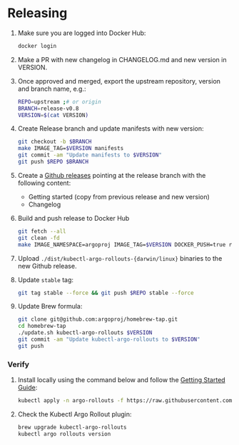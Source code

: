 # Releasing

1. Make sure you are logged into Docker Hub:

    ```bash
    docker login
    ```

1. Make a PR with new changelog in CHANGELOG.md and new version in VERSION.

2. Once approved and merged, export the upstream repository, version and branch name, e.g.:

    ```bash
    REPO=upstream ;# or origin 
    BRANCH=release-v0.8
    VERSION=$(cat VERSION)
    ```

1. Create Release branch and update manifests with new version:

    ```bash
    git checkout -b $BRANCH
    make IMAGE_TAG=$VERSION manifests
    git commit -am "Update manifests to $VERSION"
    git push $REPO $BRANCH
    ```

1. Create a [Github releases](https://github.com/argoproj/argo-rollouts/releases) pointing at the release branch with the following content:
   * Getting started (copy from previous release and new version)
   * Changelog

1. Build and push release to Docker Hub

    ```bash
    git fetch --all
    git clean -fd
    make IMAGE_NAMESPACE=argoproj IMAGE_TAG=$VERSION DOCKER_PUSH=true release
    ```

1. Upload `./dist/kubectl-argo-rollouts-{darwin/linux}` binaries to the new Github release.


1. Update `stable` tag:

    ```bash
    git tag stable --force && git push $REPO stable --force
    ```

1. Update Brew formula:

    ```bash
    git clone git@github.com:argoproj/homebrew-tap.git
    cd homebrew-tap
    ./update.sh kubectl-argo-rollouts $VERSION
    git commit -am "Update kubectl-argo-rollouts to $VERSION"
    git push
    ```

### Verify

1. Install locally using the command below and follow the [Getting Started Guide](https://argoproj.github.io/argo-rollouts/getting-started/):

    ```bash
    kubectl apply -n argo-rollouts -f https://raw.githubusercontent.com/argoproj/argo-rollouts/$VERSION/manifests/install.yaml
    ```


1. Check the Kubectl Argo Rollout plugin:
    ```bash
    brew upgrade kubectl-argo-rollouts
    kubectl argo rollouts version
    ```
